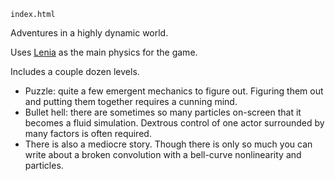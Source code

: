 `index.html`

Adventures in a highly dynamic world.

Uses [Le](https://developmentalsystems.org/sensorimotor-lenia/)[nia](https://chakazul.github.io/lenia.html) as the main physics for the game.

Includes a couple dozen levels.
- Puzzle: quite a few emergent mechanics to figure out. Figuring them out and putting them together requires a cunning mind.
- Bullet hell: there are sometimes so many particles on-screen that it becomes a fluid simulation. Dextrous control of one actor surrounded by many factors is often required.
- There is also a mediocre story. Though there is only so much you can write about a broken convolution with a bell-curve nonlinearity and particles.